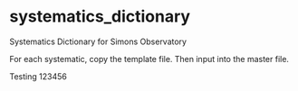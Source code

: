 # systematics_dictionary
Systematics Dictionary for Simons Observatory

For each systematic, copy the template file. Then input into the master file.

Testing 123456
